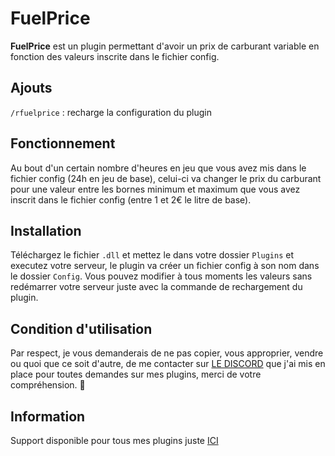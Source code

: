 # FuelPrice
**FuelPrice** est un plugin permettant d'avoir un prix de carburant variable en fonction des valeurs inscrite dans le fichier config.

## Ajouts
`/rfuelprice` : recharge la configuration du plugin

## Fonctionnement
Au bout d'un certain nombre d'heures en jeu que vous avez mis dans le fichier config (24h en jeu de base), celui-ci va changer le prix du carburant pour une valeur entre les bornes minimum et maximum que vous avez inscrit dans le fichier config (entre 1 et 2€ le litre de base).

## Installation
Téléchargez le fichier `.dll` et mettez le dans votre dossier `Plugins` et executez votre serveur, le plugin va créer un fichier config à son nom dans le dossier `Config`. Vous pouvez modifier à tous moments les valeurs sans redémarrer votre serveur juste avec la commande de rechargement du plugin.

## Condition d'utilisation
Par respect, je vous demanderais de ne pas copier, vous approprier, vendre ou quoi que ce soit d'autre, de me contacter sur [LE DISCORD](https://discord.gg/yamsE7BEE7) que j'ai mis en place pour toutes demandes sur mes plugins, merci de votre compréhension. 🙂

## Information
Support disponible pour tous mes plugins juste [ICI](https://discord.gg/yamsE7BEE7)
